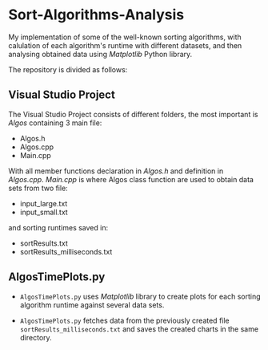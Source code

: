 # Sort-Algorithms-Analysis
My implementation of some of the well-known sorting algorithms, with calulation of each algorithm's runtime with different datasets, and then analysing obtained data using *Matplotlib* Python library.

The repository is divided as follows:

## Visual Studio Project
The Visual Studio Project consists of different folders, the most important is *Algos* containing 3 main file:
* Algos.h
* Algos.cpp
* Main.cpp

With all member functions declaration in *Algos.h* and definition in *Algos.cpp*. *Main.cpp* is where Algos class function are used to obtain data sets from two file:
* input_large.txt
* input_small.txt

and sorting runtimes saved in:
* sortResults.txt
* sortResults_milliseconds.txt

## AlgosTimePlots.py
* ```AlgosTimePlots.py``` uses *Matplotlib* library to create plots for each sorting algorithm runtime against several data sets.

* ```AlgosTimePlots.py``` fetches data from the previously created file ```sortResults_milliseconds.txt``` and saves the created charts in the same directory.